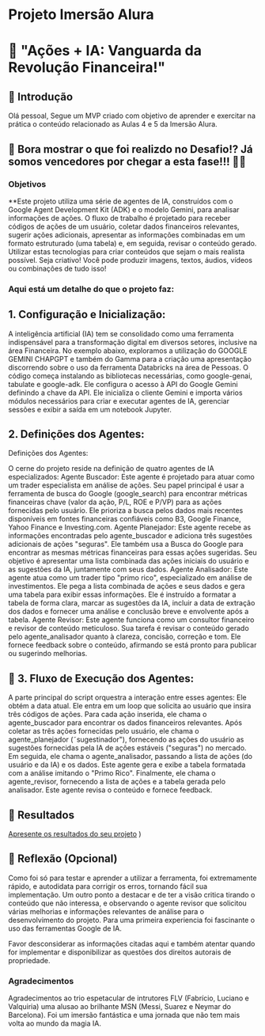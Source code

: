 # Projeto Imersão Alura

#  👀 "Ações + IA: Vanguarda da Revolução Financeira!"

## 🚀 Introdução

Olá pessoal, Segue um MVP criado com objetivo de aprender e exercitar na prática o conteúdo relacionado as Aulas 4 e 5 da Imersão Alura. 

## 🎯 Bora mostrar o que foi realizdo no Desafio!? Já somos vencedores por chegar a esta fase!!! 💪🤓

### Objetivos

**Este projeto utiliza uma série de agentes de IA, construídos com o Google Agent Development Kit (ADK) e o modelo Gemini, para analisar informações de ações. O fluxo de trabalho é projetado para receber códigos de ações de um usuário, coletar dados financeiros relevantes, sugerir ações adicionais, apresentar as informações combinadas em um formato estruturado (uma tabela) e, em seguida, revisar o conteúdo gerado.
Utilizar estas tecnologias para criar conteúdos que sejam o mais realista possível. Seja criativo! Você pode produzir imagens, textos, áudios, vídeos ou combinações de tudo isso!

### Aqui está um detalhe do que o projeto faz:

## 1. Configuração e Inicialização:
A inteligência artificial (IA) tem se consolidado como uma ferramenta indispensável para a transformação digital em diversos setores, inclusive na área Financeira. No exemplo abaixo, exploramos a utilização do GOOGLE GEMINI CHAPGPT e também do Gamma para a criação uma apresentação discorrendo sobre o uso da ferramenta Databricks na área de Pessoas.
O código começa instalando as bibliotecas necessárias, como google-genai, tabulate e google-adk.
Ele configura o acesso à API do Google Gemini definindo a chave da API.
Ele inicializa o cliente Gemini e importa vários módulos necessários para criar e executar agentes de IA, gerenciar sessões e exibir a saída em um notebook Jupyter.

## 2. Definições dos Agentes:
Definições dos Agentes:

O cerne do projeto reside na definição de quatro agentes de IA especializados:
Agente Buscador: Este agente é projetado para atuar como um trader especialista em análise de ações. Seu papel principal é usar a ferramenta de busca do Google (google_search) para encontrar métricas financeiras chave (valor da ação, P/L, ROE e P/VP) para as ações fornecidas pelo usuário. Ele prioriza a busca pelos dados mais recentes disponíveis em fontes financeiras confiáveis como B3, Google Finance, Yahoo Finance e Investing.com.
Agente Planejador: Este agente recebe as informações encontradas pelo agente_buscador e adiciona três sugestões adicionais de ações "seguras". Ele também usa a Busca do Google para encontrar as mesmas métricas financeiras para essas ações sugeridas. Seu objetivo é apresentar uma lista combinada das ações iniciais do usuário e as sugestões da IA, juntamente com seus dados.
Agente Analisador: Este agente atua como um trader tipo "primo rico", especializado em análise de investimentos. Ele pega a lista combinada de ações e seus dados e gera uma tabela para exibir essas informações. Ele é instruído a formatar a tabela de forma clara, marcar as sugestões da IA, incluir a data de extração dos dados e fornecer uma análise e conclusão breve e envolvente após a tabela.
Agente Revisor: Este agente funciona como um consultor financeiro e revisor de conteúdo meticuloso. Sua tarefa é revisar o conteúdo gerado pelo agente_analisador quanto à clareza, concisão, correção e tom. Ele fornece feedback sobre o conteúdo, afirmando se está pronto para publicar ou sugerindo melhorias.

## 🧐 3. Fluxo de Execução dos Agentes:
A parte principal do script orquestra a interação entre esses agentes:
Ele obtém a data atual.
Ele entra em um loop que solicita ao usuário que insira três códigos de ações.
Para cada ação inserida, ele chama o agente_buscador para encontrar os dados financeiros relevantes.
Após coletar as três ações fornecidas pelo usuário, ele chama o agente_planejador (˜sugestinador"), fornecendo as ações do usuário as sugestões fornecidas pela IA de ações estáveis ("seguras") no mercado.
Em seguida, ele chama o agente_analisador, passando a lista de ações (do usuário e da IA) e os dados. Este agente gera e exibe a tabela formatada com a análise imitando o "Primo Rico".
Finalmente, ele chama o agente_revisor, fornecendo a lista de ações e a tabela gerada pelo analisador. Este agente revisa o conteúdo e fornece feedback.

## 🚀 Resultados
[Apresente os resultados do seu projeto](link)
)

## 💭 Reflexão (Opcional)
Como foi só para testar e aprender a utilizar a ferramenta, foi extremamente rápido, e autodidata para corrigir os erros, tornando fácil sua implementação. 
Um outro ponto a destacar e de ter a visão critica tirando o conteúdo que não interessa, e observando o agente revisor que solicitou várias melhorias e informações relevantes de análise para o desenvolvimento do projeto.
Para uma primeira experiencia foi fascinante o uso das ferramentas Google de IA.

Favor desconsiderar as informações citadas aqui e também atentar quando for implementar e disponibilizar as questões dos direitos autorais de propriedade.

### Agradecimentos
Agradecimentos ao trio espetacular de intrutores FLV (Fabrício, Luciano e Valquiria) uma alusao ao brilhante MSN (Messi, Suarez e Neymar do Barcelona). 
Foi um imersão fantástica e uma jornada que não tem mais volta ao mundo da magia IA.

